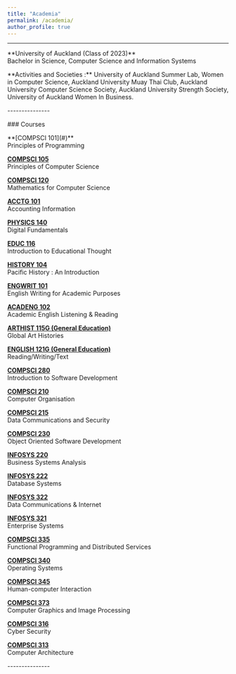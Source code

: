 ```yaml
---
title: "Academia"
permalink: /academia/
author_profile: true
---
```

---------------
<p></p><p></p>
**University of Auckland (Class of 2023)** 
<br>Bachelor in Science, Computer Science and Information Systems
<!-- [**(2013) Windows 8 Applications** <br>Published Applications](/portfolio/windows-8-applications/) -->
<p></p><p></p>
<p></p>
**Activities and Societies :** University of Auckland Summer Lab, Women in Computer Science, Auckland University Muay Thai Club, Auckland University Computer Science Society, Auckland University Strength Society, University of Auckland Women In Business.
<p></p>
---------------
<p></p><p></p>
### Courses
<p></p>
**[COMPSCI 101](#)**
<br>Principles of Programming

**[COMPSCI 105](#)**
<br>Principles of Computer Science

**[COMPSCI 120](#)**
<br>Mathematics for Computer Science

**[ACCTG 101](#)**
<br>Accounting Information

**[PHYSICS 140](#)**
<br>Digital Fundamentals

**[EDUC 116](#)**
<br>Introduction to Educational Thought

**[HISTORY 104](#)**
<br>Pacific History : An Introduction

**[ENGWRIT 101](#)**
<br>English Writing for Academic Purposes

**[ACADENG 102](#)**
<br>Academic English Listening & Reading

**[ARTHIST 115G (General Education)](#)**
<br>Global Art Histories

**[ENGLISH 121G (General Education)](#)**
<br>Reading/Writing/Text

**[COMPSCI 280](#)**
<br>Introduction to Software Development

**[COMPSCI 210](#)**
<br>Computer Organisation

**[COMPSCI 215](#)**
<br>Data Communications and Security

**[COMPSCI 230](#)**
<br>Object Oriented Software Development

**[INFOSYS 220](#)**
<br>Business Systems Analysis

**[INFOSYS 222](#)**
<br>Database Systems

**[INFOSYS 322](#)**
<br>Data Communications & Internet

**[INFOSYS 321](#)**
<br>Enterprise Systems

**[COMPSCI 335](#)**
<br>Functional Programming and Distributed Services

**[COMPSCI 340](#)**
<br>Operating Systems

**[COMPSCI 345](#)**
<br>Human-computer Interaction

**[COMPSCI 373](#)**
<br>Computer Graphics and Image Processing

**[COMPSCI 316](#)**
<br>Cyber Security

**[COMPSCI 313](#)**
<br>Computer Architecture

<p></p><p></p>
---------------
